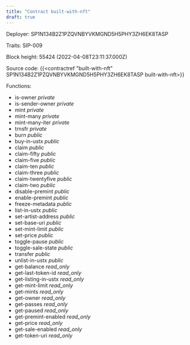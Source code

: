 ```yaml
---
title: "Contract built-with-nft"
draft: true
---
```

Deployer: SP1N134B2Z1PZQVNBYVKMGND5H5PHY3ZH6EK8TASP

Traits:
SIP-009 



Block height: 55424 (2022-04-08T23:11:37.000Z)

Source code: {{<contractref "built-with-nft" SP1N134B2Z1PZQVNBYVKMGND5H5PHY3ZH6EK8TASP built-with-nft>}}

Functions:

* is-owner _private_
* is-sender-owner _private_
* mint _private_
* mint-many _private_
* mint-many-iter _private_
* trnsfr _private_
* burn _public_
* buy-in-ustx _public_
* claim _public_
* claim-fifty _public_
* claim-five _public_
* claim-ten _public_
* claim-three _public_
* claim-twentyfive _public_
* claim-two _public_
* disable-premint _public_
* enable-premint _public_
* freeze-metadata _public_
* list-in-ustx _public_
* set-artist-address _public_
* set-base-uri _public_
* set-mint-limit _public_
* set-price _public_
* toggle-pause _public_
* toggle-sale-state _public_
* transfer _public_
* unlist-in-ustx _public_
* get-balance _read_only_
* get-last-token-id _read_only_
* get-listing-in-ustx _read_only_
* get-mint-limit _read_only_
* get-mints _read_only_
* get-owner _read_only_
* get-passes _read_only_
* get-paused _read_only_
* get-premint-enabled _read_only_
* get-price _read_only_
* get-sale-enabled _read_only_
* get-token-uri _read_only_

